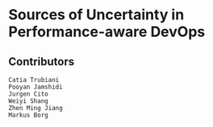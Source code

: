 # Sources of Uncertainty in Performance-aware DevOps

## Contributors

    Catia Trubiani
    Pooyan Jamshidi
    Jurgen Cito
    Weiyi Shang
    Zhen Ming Jiang 
    Markus Borg